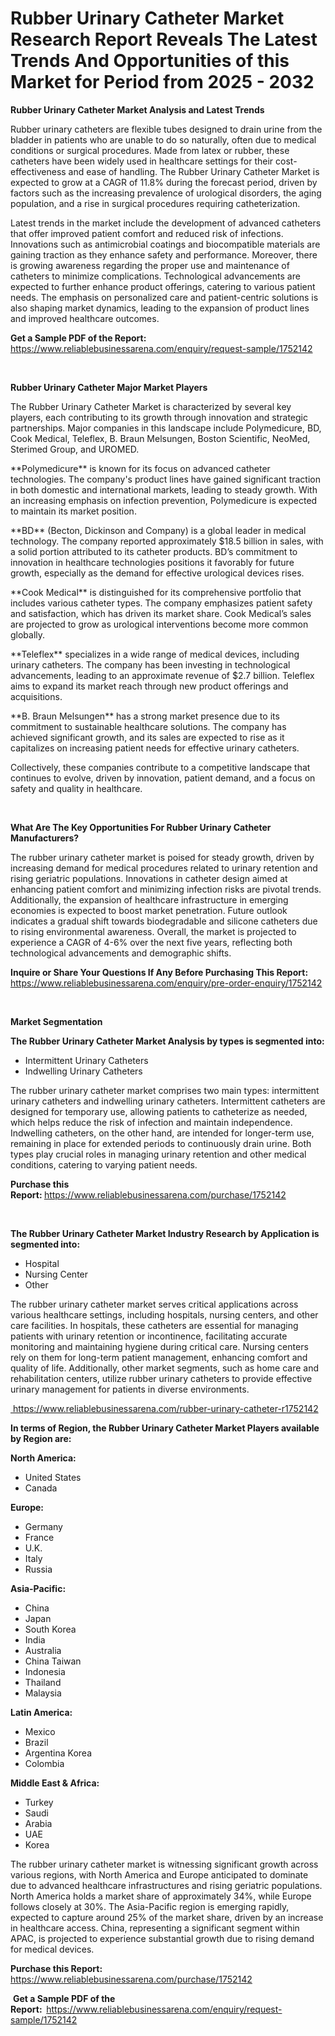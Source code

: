 <p><h1>Rubber Urinary Catheter Market Research Report Reveals The Latest Trends And Opportunities of this Market for Period from 2025 - 2032</h1></p><p><strong>Rubber Urinary Catheter Market Analysis and Latest Trends</strong></p>
<p><p>Rubber urinary catheters are flexible tubes designed to drain urine from the bladder in patients who are unable to do so naturally, often due to medical conditions or surgical procedures. Made from latex or rubber, these catheters have been widely used in healthcare settings for their cost-effectiveness and ease of handling. The Rubber Urinary Catheter Market is expected to grow at a CAGR of 11.8% during the forecast period, driven by factors such as the increasing prevalence of urological disorders, the aging population, and a rise in surgical procedures requiring catheterization.</p><p>Latest trends in the market include the development of advanced catheters that offer improved patient comfort and reduced risk of infections. Innovations such as antimicrobial coatings and biocompatible materials are gaining traction as they enhance safety and performance. Moreover, there is growing awareness regarding the proper use and maintenance of catheters to minimize complications. Technological advancements are expected to further enhance product offerings, catering to various patient needs. The emphasis on personalized care and patient-centric solutions is also shaping market dynamics, leading to the expansion of product lines and improved healthcare outcomes.</p></p>
<p><strong>Get a Sample PDF of the Report:&nbsp;</strong> <a href="https://www.reliablebusinessarena.com/enquiry/request-sample/1752142?utm_campaign=2531&utm_medium=2&utm_source=Github&utm_content=ia&utm_term=17042025&utm_id=rubber-urinary-catheter">https://www.reliablebusinessarena.com/enquiry/request-sample/1752142</a></p>
<p>&nbsp;</p>
<p><strong>Rubber Urinary Catheter Major Market Players</strong></p>
<p><p>The Rubber Urinary Catheter Market is characterized by several key players, each contributing to its growth through innovation and strategic partnerships. Major companies in this landscape include Polymedicure, BD, Cook Medical, Teleflex, B. Braun Melsungen, Boston Scientific, NeoMed, Sterimed Group, and UROMED.</p><p>**Polymedicure** is known for its focus on advanced catheter technologies. The company's product lines have gained significant traction in both domestic and international markets, leading to steady growth. With an increasing emphasis on infection prevention, Polymedicure is expected to maintain its market position.</p><p>**BD** (Becton, Dickinson and Company) is a global leader in medical technology. The company reported approximately $18.5 billion in sales, with a solid portion attributed to its catheter products. BD’s commitment to innovation in healthcare technologies positions it favorably for future growth, especially as the demand for effective urological devices rises.</p><p>**Cook Medical** is distinguished for its comprehensive portfolio that includes various catheter types. The company emphasizes patient safety and satisfaction, which has driven its market share. Cook Medical’s sales are projected to grow as urological interventions become more common globally.</p><p>**Teleflex** specializes in a wide range of medical devices, including urinary catheters. The company has been investing in technological advancements, leading to an approximate revenue of $2.7 billion. Teleflex aims to expand its market reach through new product offerings and acquisitions.</p><p>**B. Braun Melsungen** has a strong market presence due to its commitment to sustainable healthcare solutions. The company has achieved significant growth, and its sales are expected to rise as it capitalizes on increasing patient needs for effective urinary catheters.</p><p>Collectively, these companies contribute to a competitive landscape that continues to evolve, driven by innovation, patient demand, and a focus on safety and quality in healthcare.</p></p>
<p>&nbsp;</p>
<p><strong>What Are The Key Opportunities For Rubber Urinary Catheter Manufacturers?</strong></p>
<p><p>The rubber urinary catheter market is poised for steady growth, driven by increasing demand for medical procedures related to urinary retention and rising geriatric populations. Innovations in catheter design aimed at enhancing patient comfort and minimizing infection risks are pivotal trends. Additionally, the expansion of healthcare infrastructure in emerging economies is expected to boost market penetration. Future outlook indicates a gradual shift towards biodegradable and silicone catheters due to rising environmental awareness. Overall, the market is projected to experience a CAGR of 4-6% over the next five years, reflecting both technological advancements and demographic shifts.</p></p>
<p><strong>Inquire or Share Your Questions If Any Before Purchasing This Report:</strong> <a href="https://www.reliablebusinessarena.com/enquiry/pre-order-enquiry/1752142?utm_campaign=2531&utm_medium=2&utm_source=Github&utm_content=ia&utm_term=17042025&utm_id=rubber-urinary-catheter">https://www.reliablebusinessarena.com/enquiry/pre-order-enquiry/1752142</a></p>
<p>&nbsp;</p>
<p><strong>Market Segmentation</strong></p>
<p><strong>The Rubber Urinary Catheter Market Analysis by types is segmented into:</strong></p>
<p><ul><li>Intermittent Urinary Catheters</li><li>Indwelling Urinary Catheters</li></ul></p>
<p><p>The rubber urinary catheter market comprises two main types: intermittent urinary catheters and indwelling urinary catheters. Intermittent catheters are designed for temporary use, allowing patients to catheterize as needed, which helps reduce the risk of infection and maintain independence. Indwelling catheters, on the other hand, are intended for longer-term use, remaining in place for extended periods to continuously drain urine. Both types play crucial roles in managing urinary retention and other medical conditions, catering to varying patient needs.</p></p>
<p><strong>Purchase this Report:&nbsp;</strong><a href="https://www.reliablebusinessarena.com/purchase/1752142?utm_campaign=2531&utm_medium=2&utm_source=Github&utm_content=ia&utm_term=17042025&utm_id=rubber-urinary-catheter">https://www.reliablebusinessarena.com/purchase/1752142</a></p>
<p>&nbsp;</p>
<p><strong>The Rubber Urinary Catheter Market Industry Research by Application is segmented into:</strong></p>
<p><ul><li>Hospital</li><li>Nursing Center</li><li>Other</li></ul></p>
<p><p>The rubber urinary catheter market serves critical applications across various healthcare settings, including hospitals, nursing centers, and other care facilities. In hospitals, these catheters are essential for managing patients with urinary retention or incontinence, facilitating accurate monitoring and maintaining hygiene during critical care. Nursing centers rely on them for long-term patient management, enhancing comfort and quality of life. Additionally, other market segments, such as home care and rehabilitation centers, utilize rubber urinary catheters to provide effective urinary management for patients in diverse environments.</p></p>
<p><a href="https://www.reliablebusinessarena.com/rubber-urinary-catheter-r1752142?utm_campaign=2531&utm_medium=2&utm_source=Github&utm_content=ia&utm_term=17042025&utm_id=rubber-urinary-catheter">&nbsp;https://www.reliablebusinessarena.com/rubber-urinary-catheter-r1752142</a></p>
<p><strong>In terms of Region, the Rubber Urinary Catheter Market Players available by Region are:</strong></p>
<p>
    <p> <strong> North America: </strong>
        <ul>
            <li>United States</li>
            <li>Canada</li>
        </ul>
        </p> 
    <p> <strong> Europe: </strong>
        <ul>
            <li>Germany</li>
            <li>France</li>
            <li>U.K.</li>
            <li>Italy</li>
            <li>Russia</li>
        </ul>
        </p> 
    <p> <strong> Asia-Pacific: </strong>
        <ul>
            <li>China</li>
            <li>Japan</li>
            <li>South Korea</li>
            <li>India</li>
            <li>Australia</li>
            <li>China Taiwan</li>
            <li>Indonesia</li>
            <li>Thailand</li>
            <li>Malaysia</li>
        </ul>
        </p> 
    <p> <strong> Latin America: </strong>
        <ul>
            <li>Mexico</li>
            <li>Brazil</li>
            <li>Argentina Korea</li>
            <li>Colombia</li>
        </ul>
        </p> 
    <p> <strong> Middle East & Africa: </strong>
        <ul>
            <li>Turkey</li>
            <li>Saudi</li>
            <li>Arabia</li>
            <li>UAE</li>
            <li>Korea</li>
        </ul>
    </p>
    </p>
<p><p>The rubber urinary catheter market is witnessing significant growth across various regions, with North America and Europe anticipated to dominate due to advanced healthcare infrastructures and rising geriatric populations. North America holds a market share of approximately 34%, while Europe follows closely at 30%. The Asia-Pacific region is emerging rapidly, expected to capture around 25% of the market share, driven by an increase in healthcare access. China, representing a significant segment within APAC, is projected to experience substantial growth due to rising demand for medical devices.</p></p>
<p><strong>Purchase this Report: </strong><a href="https://www.reliablebusinessarena.com/purchase/1752142?utm_campaign=2531&utm_medium=2&utm_source=Github&utm_content=ia&utm_term=17042025&utm_id=rubber-urinary-catheter">https://www.reliablebusinessarena.com/purchase/1752142</a></p>
<p>&nbsp;<strong>Get a Sample PDF of the Report:&nbsp;&nbsp;</strong><a href="https://www.reliablebusinessarena.com/enquiry/request-sample/1752142?utm_campaign=2531&utm_medium=2&utm_source=Github&utm_content=ia&utm_term=17042025&utm_id=rubber-urinary-catheter">https://www.reliablebusinessarena.com/enquiry/request-sample/1752142</a></p>
<p><strong></strong></p>
<p><p></p><p></p><p></p></p>